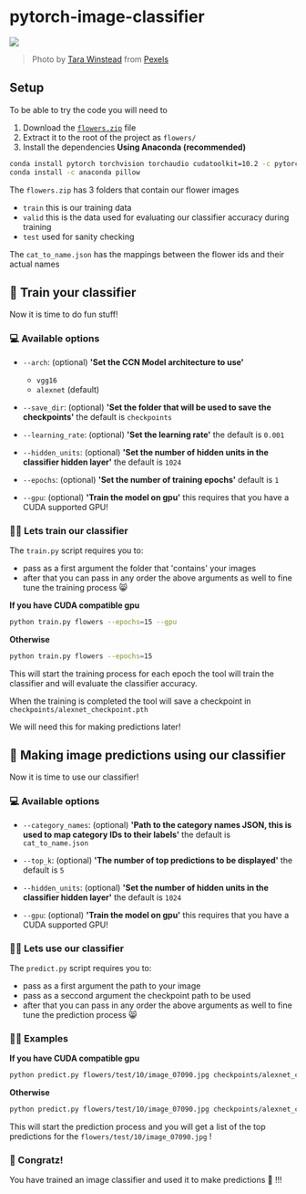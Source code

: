 ﻿# pytorch-image-classifier

<img src="https://images.pexels.com/photos/8386440/pexels-photo-8386440.jpeg?auto=compress&cs=tinysrgb&dpr=3&h=750&w=1260">

> Photo by [Tara Winstead](https://www.pexels.com/@tara-winstead?utm_content=attributionCopyText&utm_medium=referral&utm_source=pexels) from [Pexels](https://www.pexels.com/photo/robot-pointing-on-a-wall-8386440/?utm_content=attributionCopyText&utm_medium=referral&utm_source=pexels)



## Setup

To be able to try the code you will need to

1. Download the [`flowers.zip`](https://www.mediafire.com/file/87yctfoff1sqi8n/flowers.zip/file) file
2. Extract it to the root of the project as `flowers/`
3. Install the dependencies
**Using Anaconda (recommended)**
```bash
conda install pytorch torchvision torchaudio cudatoolkit=10.2 -c pytorch
conda install -c anaconda pillow 
```

The `flowers.zip` has 3 folders that contain our flower images
- `train` this is our training data
- `valid` this is the data used for evaluating our classifier accuracy during training
- `test`  used for sanity checking 

The `cat_to_name.json` has the mappings between the flower ids and their actual names

## 📖 Train your classifier
Now it is time to do fun stuff!

### 💻 Available options

- `--arch`: (optional) **'Set the CCN Model architecture to use'**
    - `vgg16` 
    - `alexnet` (default)

- `--save_dir`: (optional) **'Set the folder that will be used to save the checkpoints'** the default is `checkpoints`
                       
- `--learning_rate`: (optional) **'Set the learning rate'**  the default is `0.001`

- `--hidden_units`: (optional) **'Set the number of hidden units in the classifier hidden layer'** the default is `1024`

- `--epochs`: (optional) **'Set the number of training epochs'** default is `1`

- `--gpu`: (optional) **'Train the model on gpu'** this requires that you have a CUDA supported GPU!

### 👨‍🏫 Lets train our classifier

The `train.py` script requires you to:
- pass as a first argument the folder that 'contains' your images
- after that you can pass in any order the above arguments as well to fine tune the training process 😸


**If you have CUDA compatible gpu**
```bash
python train.py flowers --epochs=15 --gpu
```

**Otherwise**
```bash
python train.py flowers --epochs=15
```

This will start the training process for each epoch the tool will train the classifier and will evaluate the classifier accuracy.

When the training is completed the tool will save a checkpoint in `checkpoints/alexnet_checkpoint.pth`

We will need this for making predictions later!

## 🔮 Making image predictions using our classifier
Now it is time to use our classifier!

### 💻 Available options

- `--category_names`: (optional) **'Path to the category names JSON, this is used to map category IDs to their labels'** the default is `cat_to_name.json`
                       
- `--top_k`: (optional) **'The number of top predictions to be displayed'**  the default is `5`

- `--hidden_units`: (optional) **'Set the number of hidden units in the classifier hidden layer'** the default is `1024`

- `--gpu`: (optional) **'Train the model on gpu'** this requires that you have a CUDA supported GPU!

### 👨‍🏫 Lets use our classifier

The `predict.py` script requires you to:
- pass as a first argument the path to your image
- pass as a seccond argument the checkpoint path to be used
- after that you can pass in any order the above arguments as well to fine tune the prediction process 😸


### 🧑‍💻 Examples

**If you have CUDA compatible gpu**
```bash
python predict.py flowers/test/10/image_07090.jpg checkpoints/alexnet_checkpoint.pth --gpu
```

**Otherwise**
```bash
python predict.py flowers/test/10/image_07090.jpg checkpoints/alexnet_checkpoint.pth
```

This will start the prediction process and you will get a list of the top predictions for the `flowers/test/10/image_07090.jpg` !

### 🎉 Congratz!

You have trained an image classifier and used it to make predictions 👏 !!!
